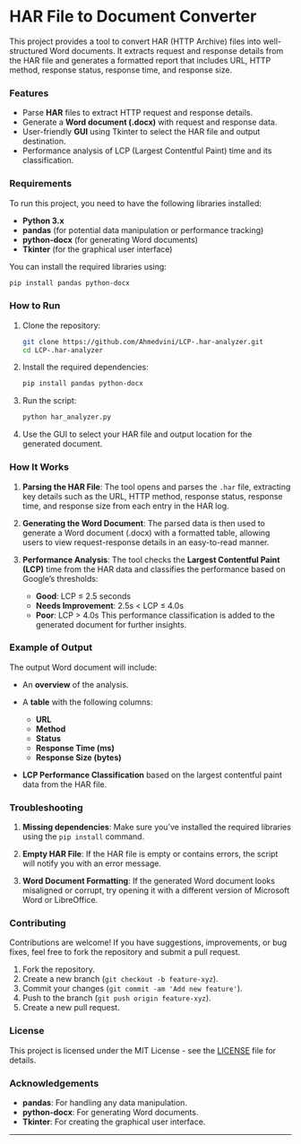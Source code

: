 
# HAR File to Document Converter

This project provides a tool to convert HAR (HTTP Archive) files into well-structured Word documents. It extracts request and response details from the HAR file and generates a formatted report that includes URL, HTTP method, response status, response time, and response size.

### Features

* Parse **HAR** files to extract HTTP request and response details.
* Generate a **Word document (.docx)** with request and response data.
* User-friendly **GUI** using Tkinter to select the HAR file and output destination.
* Performance analysis of LCP (Largest Contentful Paint) time and its classification.

### Requirements

To run this project, you need to have the following libraries installed:

* **Python 3.x**
* **pandas** (for potential data manipulation or performance tracking)
* **python-docx** (for generating Word documents)
* **Tkinter** (for the graphical user interface)

You can install the required libraries using:

```bash
pip install pandas python-docx
```

### How to Run

1. Clone the repository:

   ```bash
   git clone https://github.com/Ahmedvini/LCP-.har-analyzer.git
   cd LCP-.har-analyzer

   ```

2. Install the required dependencies:

   ```bash
   pip install pandas python-docx
   ```

3. Run the script:

   ```bash
   python har_analyzer.py
   ```

4. Use the GUI to select your HAR file and output location for the generated document.

### How It Works

1. **Parsing the HAR File**:
   The tool opens and parses the `.har` file, extracting key details such as the URL, HTTP method, response status, response time, and response size from each entry in the HAR log.

2. **Generating the Word Document**:
   The parsed data is then used to generate a Word document (.docx) with a formatted table, allowing users to view request-response details in an easy-to-read manner.

3. **Performance Analysis**:
   The tool checks the **Largest Contentful Paint (LCP)** time from the HAR data and classifies the performance based on Google’s thresholds:

   * **Good**: LCP ≤ 2.5 seconds
   * **Needs Improvement**: 2.5s < LCP ≤ 4.0s
   * **Poor**: LCP > 4.0s
     This performance classification is added to the generated document for further insights.

### Example of Output

The output Word document will include:

* An **overview** of the analysis.
* A **table** with the following columns:

  * **URL**
  * **Method**
  * **Status**
  * **Response Time (ms)**
  * **Response Size (bytes)**
* **LCP Performance Classification** based on the largest contentful paint data from the HAR file.

### Troubleshooting

1. **Missing dependencies**: Make sure you’ve installed the required libraries using the `pip install` command.

2. **Empty HAR File**: If the HAR file is empty or contains errors, the script will notify you with an error message.

3. **Word Document Formatting**: If the generated Word document looks misaligned or corrupt, try opening it with a different version of Microsoft Word or LibreOffice.

### Contributing

Contributions are welcome! If you have suggestions, improvements, or bug fixes, feel free to fork the repository and submit a pull request.

1. Fork the repository.
2. Create a new branch (`git checkout -b feature-xyz`).
3. Commit your changes (`git commit -am 'Add new feature'`).
4. Push to the branch (`git push origin feature-xyz`).
5. Create a new pull request.

### License

This project is licensed under the MIT License - see the [LICENSE](LICENSE) file for details.

### Acknowledgements

* **pandas**: For handling any data manipulation.
* **python-docx**: For generating Word documents.
* **Tkinter**: For creating the graphical user interface.

---
